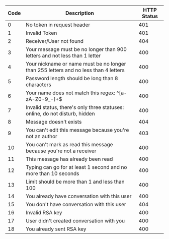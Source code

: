 | Code | Description | HTTP Status |
| ---- | ----------- | ----------- |
| 0    | No token in request header| 401
| 1    | Invalid Token | 401       |
| 2    | Receiver/User not found   | 404  |
| 3    | Your message must be no longer than 900 letters and not less than 1 letter | 400 |
| 4    | Your nickname or name must be no longer than 255 letters and no less than 4 letters | 400 |
| 5    | Password length should be long than 8 characters | 400 |
| 6    | Your name does not match this regex: ^[a-zA-Z0-9_-]+$ | 400
| 7    | Invalid status, there's only three statuses: online, do not disturb, hidden | 400
| 8    | Message doesn't exists    | 404
| 9    | You can't edit this message because you're not an author | 403
| 10   | You can't mark as read this message because you're not a receiver | 400
| 11   | This message has already been read | 400
| 12   | Typing can go for at least 1 second and no more than 10 seconds | 400
| 13   | Limit should be more than 1 and less than 100 | 400
| 14   | You already have conversation with this user | 400
| 15   | You don't have conversation with this user | 404
| 16   | Invalid RSA key           | 400
| 17   | User didn't created conversation with you | 400
| 18   | You already sent RSA key  | 400